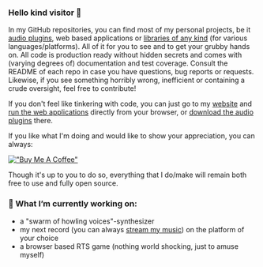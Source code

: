 ### Hello kind visitor 👋

In my GitHub repositories, you can find most of my personal projects, be it [audio plugins](https://github.com/igorski?utf8=%E2%9C%93&tab=repositories&q=vst&sort=stargazers), web based applications or [libraries of any kind](https://github.com/igorski?tab=repositories&q=library&sort=stargazers) (for various languages/platforms). All of it for you to see and to get your grubby hands on. All code is production ready without hidden secrets and comes with (varying degrees of) documentation and test coverage. Consult the README of each repo in case you have questions, bug reports or requests. Likewise, if you see something horribly wrong, inefficient or containing a crude oversight, feel free to contribute!

If you don't feel like tinkering with code, you can just go to my [website](https://www.igorski.nl) and [run the web applications](https://www.igorski.nl/apps) directly from your browser, or [download the audio plugins](https://www.igorski.nl/download) there.

If you like what I'm doing and would like to show your appreciation, you can always:

[!["Buy Me A Coffee"](https://www.buymeacoffee.com/assets/img/custom_images/orange_img.png)](https://www.buymeacoffee.com/igorski)

Though it's up to you to do so, everything that I do/make will remain both free to use and fully open source.

### 🔭 What I’m currently working on:

 - a "swarm of howling voices"-synthesizer
 - my next record (you can always [stream my music](https://songwhip.com/drosophelia)) on the platform of your choice
 - a browser based RTS game (nothing world shocking, just to amuse myself)
